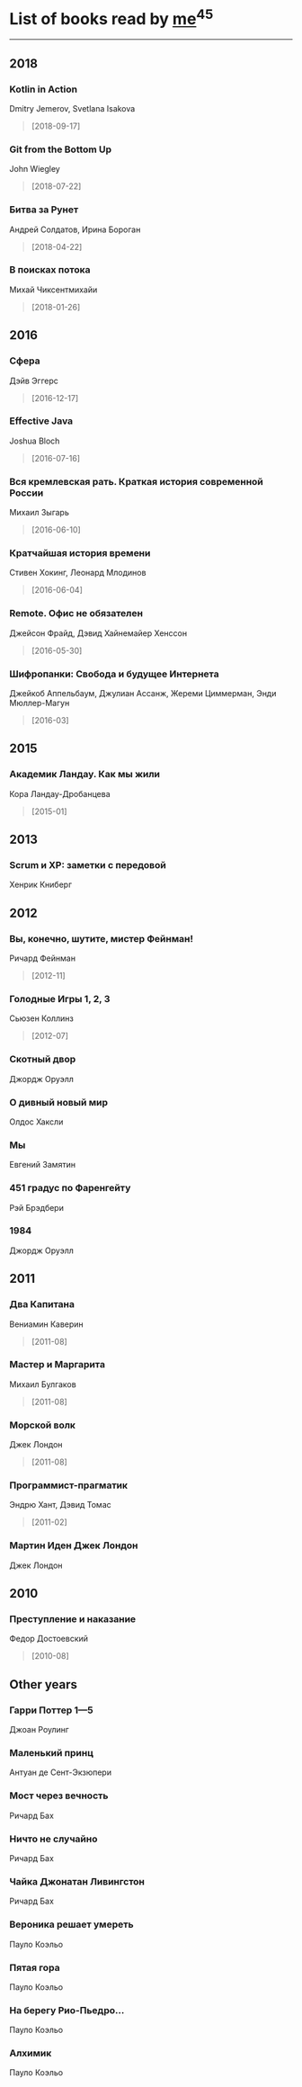 # List of books read by [me]( )<sup>45</sup>
---

## 2018

### Kotlin in Action
Dmitry Jemerov, Svetlana Isakova
> [2018-09-17] 


### Git from the Bottom Up
John Wiegley
> [2018-07-22] 


### Битва за Рунет
Андрей Солдатов, Ирина Бороган
> [2018-04-22] 


### В поисках потока
Михай Чиксентмихайи
> [2018-01-26] 



## 2016

### Сфера
Дэйв Эггерс
> [2016-12-17] 


### Effective Java
Joshua Bloch
> [2016-07-16] 


### Вся кремлевская рать. Краткая история современной России
Михаил Зыгарь
> [2016-06-10] 


### Кратчайшая история времени
Стивен Хокинг, Леонард Млодинов
> [2016-06-04] 


### Remote. Офис не обязателен
Джейсон Фрайд, Дэвид Хайнемайер Хенссон
> [2016-05-30] 


### Шифропанки: Свобода и будущее Интернета
Джейкоб Аппельбаум, Джулиан Ассанж, Жереми Циммерман, Энди Мюллер-Магун
> [2016-03] 



## 2015

### Академик Ландау. Как мы жили
Кора Ландау-Дробанцева
> [2015-01] 



## 2013

### Scrum и XP: заметки с передовой
Хенрик Книберг



## 2012

### Вы, конечно, шутите, мистер Фейнман!
Ричард Фейнман
> [2012-11] 


### Голодные Игры 1, 2, 3
Сьюзен Коллинз
> [2012-07] 


### Скотный двор
Джордж Оруэлл


### О дивный новый мир
Олдос Хаксли


### Мы
Евгений Замятин


### 451 градус по Фаренгейту
Рэй Брэдбери


### 1984
Джордж Оруэлл



## 2011

### Два Капитана
Вениамин Каверин
> [2011-08] 


### Мастер и Маргарита
Михаил Булгаков
> [2011-08] 


### Морской волк
Джек Лондон
> [2011-08] 


### Программист-прагматик
Эндрю Хант, Дэвид Томас
> [2011-02] 


### Мартин Иден Джек Лондон
Джек Лондон



## 2010

### Преступление и наказание
Федор Достоевский
> [2010-08] 



## Other years

### Гарри Поттер 1—5
Джоан Роулинг


### Маленький принц
Антуан де Сент-Экзюпери


### Мост через вечность
Ричард Бах


### Ничто не случайно
Ричард Бах


### Чайка Джонатан Ливингстон
Ричард Бах


### Вероника решает умереть
Пауло Коэльо


### Пятая гора
Пауло Коэльо


### На берегу Рио-Пьедро...
Пауло Коэльо


### Алхимик
Пауло Коэльо



